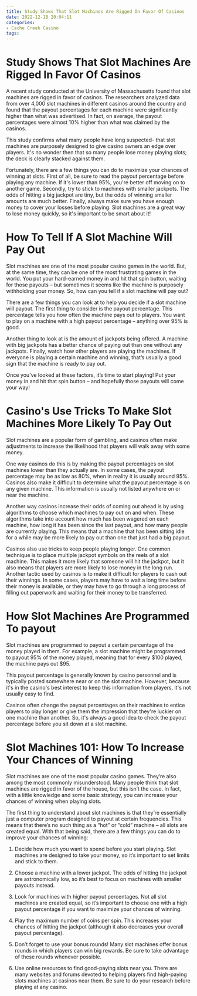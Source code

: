```yaml
---
title: Study Shows That Slot Machines Are Rigged In Favor Of Casinos 
date: 2022-12-18 20:04:11
categories:
- Cache Creek Casino
tags:
---
```



#  Study Shows That Slot Machines Are Rigged In Favor Of Casinos 

A recent study conducted at the University of Massachusetts found that slot machines are rigged in favor of casinos. The researchers analyzed data from over 4,000 slot machines in different casinos around the country and found that the payout percentages for each machine were significantly higher than what was advertised. In fact, on average, the payout percentages were almost 10% higher than what was claimed by the casinos.

This study confirms what many people have long suspected- that slot machines are purposely designed to give casino owners an edge over players. It's no wonder then that so many people lose money playing slots; the deck is clearly stacked against them.

Fortunately, there are a few things you can do to maximize your chances of winning at slots. First of all, be sure to read the payout percentage before playing any machine. If it's lower than 95%, you're better off moving on to another game. Secondly, try to stick to machines with smaller jackpots. The odds of hitting a big jackpot are tiny, but the odds of winning smaller amounts are much better. Finally, always make sure you have enough money to cover your losses before playing. Slot machines are a great way to lose money quickly, so it's important to be smart about it!

#  How To Tell If A Slot Machine Will Pay Out 

Slot machines are one of the most popular casino games in the world. But, at the same time, they can be one of the most frustrating games in the world. You put your hard-earned money in and hit that spin button, waiting for those payouts – but sometimes it seems like the machine is purposely withholding your money. So, how can you tell if a slot machine will pay out?

There are a few things you can look at to help you decide if a slot machine will payout. The first thing to consider is the payout percentage. This percentage tells you how often the machine pays out to players. You want to play on a machine with a high payout percentage – anything over 95% is good.

Another thing to look at is the amount of jackpots being offered. A machine with big jackpots has a better chance of paying out than one without any jackpots. Finally, watch how other players are playing the machines. If everyone is playing a certain machine and winning, that’s usually a good sign that the machine is ready to pay out.

Once you’ve looked at these factors, it’s time to start playing! Put your money in and hit that spin button – and hopefully those payouts will come your way!

#  Casino's Use Tricks To Make Slot Machines More Likely To Pay Out 

Slot machines are a popular form of gambling, and casinos often make adjustments to increase the likelihood that players will walk away with some money.

One way casinos do this is by making the payout percentages on slot machines lower than they actually are. In some cases, the payout percentage may be as low as 80%, when in reality it is usually around 95%. Casinos also make it difficult to determine what the payout percentage is on any given machine. This information is usually not listed anywhere on or near the machine.

Another way casinos increase their odds of coming out ahead is by using algorithms to choose which machines to pay out on and when. These algorithms take into account how much has been wagered on each machine, how long it has been since the last payout, and how many people are currently playing. This means that a machine that has been sitting idle for a while may be more likely to pay out than one that just had a big payout.

Casinos also use tricks to keep people playing longer. One common technique is to place multiple jackpot symbols on the reels of a slot machine. This makes it more likely that someone will hit the jackpot, but it also means that players are more likely to lose money in the long run. Another tactic used by casinos is to make it difficult for players to cash out their winnings. In some cases, players may have to wait a long time before their money is available, or they may have to go through a long process of filling out paperwork and waiting for their money to be transferred.

#  How Slot Machines Are Programmed To payout 

Slot machines are programmed to payout a certain percentage of the money played in them. For example, a slot machine might be programmed to payout 95% of the money played, meaning that for every $100 played, the machine pays out $95.

This payout percentage is generally known by casino personnel and is typically posted somewhere near or on the slot machine. However, because it's in the casino's best interest to keep this information from players, it's not usually easy to find. 

Casinos often change the payout percentages on their machines to entice players to play longer or give them the impression that they're luckier on one machine than another. So, it's always a good idea to check the payout percentage before you sit down at a slot machine.

# Slot Machines 101: How To Increase Your Chances of Winning

Slot machines are one of the most popular casino games. They’re also among the most commonly misunderstood. Many people think that slot machines are rigged in favor of the house, but this isn’t the case. In fact, with a little knowledge and some basic strategy, you can increase your chances of winning when playing slots.

The first thing to understand about slot machines is that they’re essentially just a computer program designed to payout at certain frequencies. This means that there’s no such thing as a “hot” or “cold” machine – all slots are created equal. With that being said, there are a few things you can do to improve your chances of winning:

1) Decide how much you want to spend before you start playing. Slot machines are designed to take your money, so it’s important to set limits and stick to them.

2) Choose a machine with a lower jackpot. The odds of hitting the jackpot are astronomically low, so it’s best to focus on machines with smaller payouts instead.

3) Look for machines with higher payout percentages. Not all slot machines are created equal, so it’s important to choose one with a high payout percentage if you want to maximize your chances of winning.

4) Play the maximum number of coins per spin. This increases your chances of hitting the jackpot (although it also decreases your overall payout percentage).

5) Don’t forget to use your bonus rounds! Many slot machines offer bonus rounds in which players can win big rewards. Be sure to take advantage of these rounds whenever possible.

6) Use online resources to find good-paying slots near you. There are many websites and forums devoted to helping players find high-paying slots machines at casinos near them. Be sure to do your research before playing at any casino.
